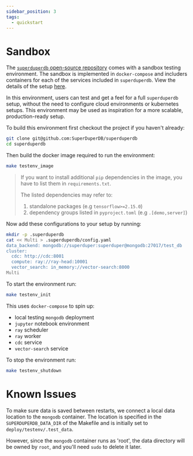 ```yaml
---
sidebar_position: 3
tags:
  - quickstart
---
```


# Sandbox

The [`superduperdb` open-source repository](https://github.com/SuperDuperDB/superduperdb) comes with a sandbox testing 
environment. The sandbox is implemented in `docker-compose` and includers containers for each of the services 
included in `superduperdb`. View the details of the setup [here](https://github.com/SuperDuperDB/superduperdb/blob/main/deploy/testenv/docker-compose.yaml).

In this environment, users can test and get a feel for a full `superduperdb` setup, without the need to configure cloud environments or kubernetes setups. This environment may be used as inspiration for a more scalable, production-ready setup.

To build this environment first checkout the project if you haven't already:

```bash
git clone git@github.com:SuperDuperDB/superduperdb
cd superduperdb
```

Then build the docker image required to run the environment:

```bash
make testenv_image
```

> If you want to install additional `pip` dependencies in the image, you have to list them in `requirements.txt`.
> 
> The listed dependencies may refer to:
> 1. standalone packages (e.g `tensorflow>=2.15.0`)
> 2. dependency groups listed in `pyproject.toml` (e.g `.[demo,server]`)


Now add these configurations to your setup by running:

```bash
mkdir -p .superduperdb
cat << Multi > .superduperdb/config.yaml
data_backend: mongodb://superduper:superduper@mongodb:27017/test_db
cluster:
  cdc: http://cdc:8001
  compute: ray://ray-head:10001
  vector_search: in_memory://vector-search:8000
Multi
```

To start the environment run:

```bash
make testenv_init
```

This uses `docker-compose` to spin up:

- local testing `mongodb` deployment
- `jupyter` notebook environment
- `ray` scheduler
- `ray` worker
- `cdc` service
- `vector-search` service

To stop the environment run:

```bash
make testenv_shutdown
```

# Known Issues

To make sure data is saved between restarts, we connect a local data location to the `mongodb` container. 
The location is specified in the `SUPERDUPERDB_DATA_DIR` of the Makefile and is initially set to `deploy/testenv/.test_data`. 

However, since the `mongodb` container runs as 'root', the data directory will be owned by `root`, and you'll need `sudo` to delete it later.
